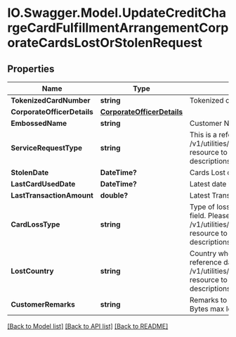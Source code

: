 # IO.Swagger.Model.UpdateCreditChargeCardFulfillmentArrangementCorporateCardsLostOrStolenRequest
## Properties

Name | Type | Description | Notes
------------ | ------------- | ------------- | -------------
**TokenizedCardNumber** | **string** | Tokenized card number | 
**CorporateOfficerDetails** | [**CorporateOfficerDetails**](CorporateOfficerDetails.md) |  | [optional] 
**EmbossedName** | **string** | Customer Name embossed on the card | 
**ServiceRequestType** | **string** | This is a reference data field. Please use /v1/utilities/referenceData/{serviceRequestType} resource to get possible values of this field with descriptions | 
**StolenDate** | **DateTime?** | Cards Lost or Stolen date | [optional] 
**LastCardUsedDate** | **DateTime?** | Latest date when the card was used | [optional] 
**LastTransactionAmount** | **double?** | Latest Transaction amount on the card | [optional] 
**CardLossType** | **string** | Type of loss of the card. This is a reference data field. Please use /v1/utilities/referenceData/{typeOfLoss} resource to get possible values of this field with descriptions | [optional] 
**LostCountry** | **string** | Country where the card was lost. This is a reference data field. Please use /v1/utilities/referenceData/{lostCountry} resource to get possible values of this field with descriptions | [optional] 
**CustomerRemarks** | **string** | Remarks to be mentioned by customer (120 Bytes max length) | [optional] 

[[Back to Model list]](../README.md#documentation-for-models) [[Back to API list]](../README.md#documentation-for-api-endpoints) [[Back to README]](../README.md)

